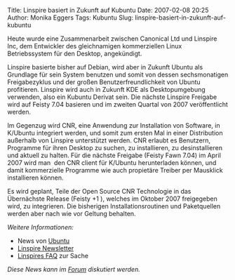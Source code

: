 Title: Linspire basiert in Zukunft auf Kubuntu
Date: 2007-02-08 20:25
Author: Monika Eggers
Tags: Kubuntu
Slug: linspire-basiert-in-zukunft-auf-kubuntu

Heute wurde eine Zusammenarbeit zwischen Canonical Ltd und Linspire Inc,
dem Entwickler des gleichnamigen kommerziellen Linux Betriebssystem für
den Desktop, angekündigt.


Linspire basierte bisher auf Debian, wird aber in Zukunft Ubuntu als
Grundlage für sein System benutzen und somit von dessen sechsmonatigen
Freigabezyklus und der großen Benutzerfreundlichkeit von Ubuntu
profitieren. Linspire wird auch in Zukunft KDE als Desktopumgebung
verwenden, also ein Kubuntu Derivat sein. Die nächste Linspire Freigabe
wird auf Feisty 7.04 basieren und im zweiten Quartal von 2007
veröffentlicht werden.


<!--break--><!--break-->

Im Gegenzug wird CNR, eine Anwendung zur Installation von Software, in
K/Ubuntu integriert werden, und somit zum ersten Mal in einer
Distribution außerhalb von Linspire unterstützt werden. CNR erlaubt es
Benutzern, Programme für ihren Desktop zu suchen, zu installieren, zu
desinstallieren und aktuell zu halten. Für die nächste Freigabe (Feisty
Fawn 7.04) im April 2007 wird man  den CNR client für K/Ubuntu
herunterladen können, und damit kommerzielle Programme wie auch
propietäre Treiber per Mausklick installieren können.  

Es wird geplant, Teile der Open Source CNR Technologie in das
Übernächste Release (Feisty +1 ), welches im Oktober 2007 freigegeben
wird, zu integrieren. Die bisherigen Installationsroutinen und
Paketquellen werden aber nach wie vor Geltung behalten.


<em>  

Weitere Informationen:</em>


-   News von [Ubuntu](http://www.ubuntu.com/news/LinspirePartnership)
-   [Linspire
    Newsletter](http://www.linspire.com/linspire_letter_archives.php?id=40)
-   [Linspires
    FAQ](http://wiki.freespire.org/index.php/Linspire_Canonical_Partnership_FAQ)
    zur Sache


<em>  

Diese News kann im [Forum](/forum/index.php?topic=7672.0) diskutiert
werden.</em>


 


 


  



